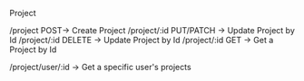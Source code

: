 Project

/project POST-> Create Project
/project/:id PUT/PATCH -> Update Project by Id
/project/:id DELETE -> Update Project by Id
/project/:id GET -> Get a Project by Id

/project/user/:id -> Get a specific user's projects
